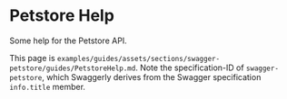 # Petstore Help

Some help for the Petstore API.

This page is `examples/guides/assets/sections/swagger-petstore/guides/PetstoreHelp.md`. Note the specification-ID of `swagger-petstore`, which Swaggerly derives from the Swagger specification `info.title` member.
